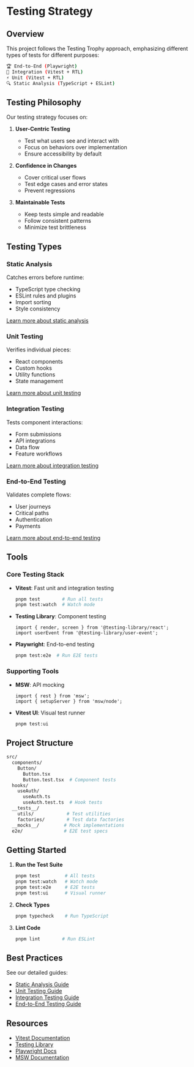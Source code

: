 # Testing Strategy

## Overview

This project follows the Testing Trophy approach, emphasizing different types of tests for different purposes:

```sh
🏆 End-to-End (Playwright)
🌟 Integration (Vitest + RTL)
⚡️ Unit (Vitest + RTL)
🔍 Static Analysis (TypeScript + ESLint)
```

## Testing Philosophy

Our testing strategy focuses on:

1. **User-Centric Testing**

   - Test what users see and interact with
   - Focus on behaviors over implementation
   - Ensure accessibility by default

2. **Confidence in Changes**

   - Cover critical user flows
   - Test edge cases and error states
   - Prevent regressions

3. **Maintainable Tests**
   - Keep tests simple and readable
   - Follow consistent patterns
   - Minimize test brittleness

## Testing Types

### Static Analysis

Catches errors before runtime:

- TypeScript type checking
- ESLint rules and plugins
- Import sorting
- Style consistency

[Learn more about static analysis](./static.md)

### Unit Testing

Verifies individual pieces:

- React components
- Custom hooks
- Utility functions
- State management

[Learn more about unit testing](./unit.md)

### Integration Testing

Tests component interactions:

- Form submissions
- API integrations
- Data flow
- Feature workflows

[Learn more about integration testing](./integration.md)

### End-to-End Testing

Validates complete flows:

- User journeys
- Critical paths
- Authentication
- Payments

[Learn more about end-to-end testing](./e2e.md)

## Tools

### Core Testing Stack

- **Vitest**: Fast unit and integration testing

  ```bash
  pnpm test        # Run all tests
  pnpm test:watch  # Watch mode
  ```

- **Testing Library**: Component testing

  ```tsx
  import { render, screen } from '@testing-library/react';
  import userEvent from '@testing-library/user-event';
  ```

- **Playwright**: End-to-end testing

  ```bash
  pnpm test:e2e  # Run E2E tests
  ```

### Supporting Tools

- **MSW**: API mocking

  ```tsx
  import { rest } from 'msw';
  import { setupServer } from 'msw/node';
  ```

- **Vitest UI**: Visual test runner

  ```bash
  pnpm test:ui
  ```

## Project Structure

```sh
src/
  components/
    Button/
      Button.tsx
      Button.test.tsx  # Component tests
  hooks/
    useAuth/
      useAuth.ts
      useAuth.test.ts  # Hook tests
  __tests__/
    utils/            # Test utilities
    factories/        # Test data factories
  __mocks__/         # Mock implementations
  e2e/               # E2E test specs
```

## Getting Started

1. **Run the Test Suite**

   ```bash
   pnpm test         # All tests
   pnpm test:watch   # Watch mode
   pnpm test:e2e     # E2E tests
   pnpm test:ui      # Visual runner
   ```

2. **Check Types**

   ```bash
   pnpm typecheck    # Run TypeScript
   ```

3. **Lint Code**

   ```bash
   pnpm lint        # Run ESLint
   ```

## Best Practices

See our detailed guides:

- [Static Analysis Guide](./static.md)
- [Unit Testing Guide](./unit.md)
- [Integration Testing Guide](./integration.md)
- [End-to-End Testing Guide](./e2e.md)

## Resources

- [Vitest Documentation](https://vitest.dev)
- [Testing Library](https://testing-library.com)
- [Playwright Docs](https://playwright.dev)
- [MSW Documentation](https://mswjs.io)

